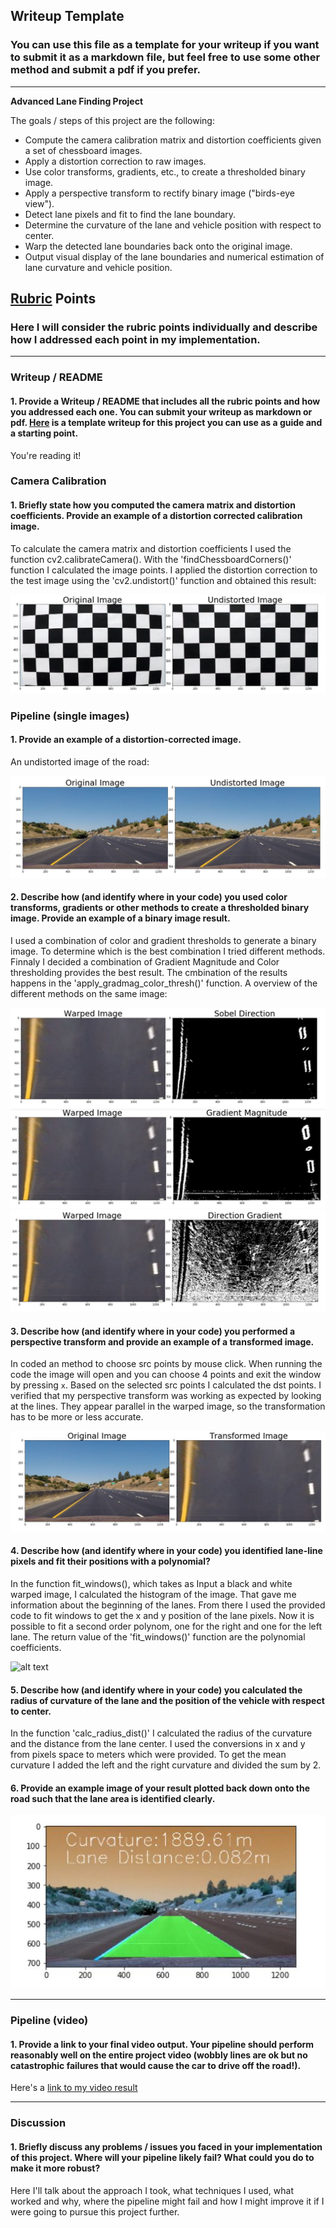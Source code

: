 ## Writeup Template

### You can use this file as a template for your writeup if you want to submit it as a markdown file, but feel free to use some other method and submit a pdf if you prefer.

---

**Advanced Lane Finding Project**

The goals / steps of this project are the following:

* Compute the camera calibration matrix and distortion coefficients given a set of chessboard images.
* Apply a distortion correction to raw images.
* Use color transforms, gradients, etc., to create a thresholded binary image.
* Apply a perspective transform to rectify binary image ("birds-eye view").
* Detect lane pixels and fit to find the lane boundary.
* Determine the curvature of the lane and vehicle position with respect to center.
* Warp the detected lane boundaries back onto the original image.
* Output visual display of the lane boundaries and numerical estimation of lane curvature and vehicle position.

[//]: # (Image References)

[image1]: ./submission_imgs/undistortion.JPG "Undistorted"
[image11]: ./submission_imgs/undistortion_example.JPG "Undistorted example"
[image2]: ./submission_imgs/Sobel_direction.JPG "Sobel Direction"
[image3]: ./submission_imgs/grad_magnitude.JPG "Gradient Magnitude"
[image4]: ./submission_imgs/grad_direction.JPG "Gradient Direction"
[image5]: ./submission_imgs/combined.JPG "Combined"
[image6]: ./submission_imgs/transformed.JPG "Transformed"
[image7]: ./submission_imgs/fit_windws.JPG "Windows_fitted"
[image8]: ./submission_imgs/final.JPG "Final output"
[video1]: ./project_video.mp4 "Video"

## [Rubric](https://review.udacity.com/#!/rubrics/571/view) Points

### Here I will consider the rubric points individually and describe how I addressed each point in my implementation.  

---

### Writeup / README

#### 1. Provide a Writeup / README that includes all the rubric points and how you addressed each one.  You can submit your writeup as markdown or pdf.  [Here](https://github.com/udacity/CarND-Advanced-Lane-Lines/blob/master/writeup_template.md) is a template writeup for this project you can use as a guide and a starting point.  

You're reading it!

### Camera Calibration

#### 1. Briefly state how you computed the camera matrix and distortion coefficients. Provide an example of a distortion corrected calibration image.

To calculate the camera matrix and distortion coefficients I used the function cv2.calibrateCamera().
With the 'findChessboardCorners()' function I calculated the image points. 
I applied the distortion correction to the test image using the 'cv2.undistort()' function and obtained this result:

![alt text][image1]


### Pipeline (single images)

#### 1. Provide an example of a distortion-corrected image.

An undistorted image of the road:

![alt text][image11]

#### 2. Describe how (and identify where in your code) you used color transforms, gradients or other methods to create a thresholded binary image.  Provide an example of a binary image result.

I used a combination of color and gradient thresholds to generate a binary image. To determine which is the best combination I tried different methods.
Finnaly I decided a combination of Gradient Magnitude and Color thresholding provides the best result. The cmbination of the results happens in the 'apply_gradmag_color_thresh()' function.
A overview of the different methods on the same image:

![alt text][image2]
![alt text][image3]
![alt text][image4]

#### 3. Describe how (and identify where in your code) you performed a perspective transform and provide an example of a transformed image.


In coded an method to choose src points by mouse click. When running the code the image will open and you can choose 4 points and exit the window by pressing `x`.
Based on the selected src points I calculated the dst points.
I verified that my perspective transform was working as expected by looking at the lines. They appear parallel in the warped image, so the transformation has to be more or less accurate.


![alt text][image6]

#### 4. Describe how (and identify where in your code) you identified lane-line pixels and fit their positions with a polynomial?

In the function fit_windows(), which takes as Input a black and white warped image, I calculated the histogram of the image. That gave me information about the beginning of the lanes. From there I used the provided code to fit windows to get the x and y position of the lane pixels.
Now it is possible to fit a second order polynom, one for the right and one for the left lane. The return value of the 'fit_windows()' function are the polynomial coefficients.

![alt text][image7]

#### 5. Describe how (and identify where in your code) you calculated the radius of curvature of the lane and the position of the vehicle with respect to center.

In the function  'calc_radius_dist()' I calculated the radius of the curvature and the distance from the lane center.
I used the conversions in x and y from pixels space to meters which were provided. To get the mean curvature I added the left and the right curvature and divided the sum by 2.

#### 6. Provide an example image of your result plotted back down onto the road such that the lane area is identified clearly.

![alt text][image8]

---

### Pipeline (video)

#### 1. Provide a link to your final video output.  Your pipeline should perform reasonably well on the entire project video (wobbly lines are ok but no catastrophic failures that would cause the car to drive off the road!).

Here's a [link to my video result](./project_video.mp4)

---

### Discussion

#### 1. Briefly discuss any problems / issues you faced in your implementation of this project.  Where will your pipeline likely fail?  What could you do to make it more robust?

Here I'll talk about the approach I took, what techniques I used, what worked and why, where the pipeline might fail and how I might improve it if I were going to pursue this project further.  
